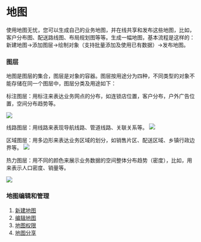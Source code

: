 # 地图
使用地图无忧，您可以生成自己的业务地图，并在线共享和发布这些地图，比如，客户分布图、配送路线图、布局规划图等等。生成一幅地图，基本流程是这样的：新建地图->添加图层->绘制对象（支持批量添加及使用已有数据）->发布地图。


### **图层**



地图是图层的集合，图层是对象的容器。图层按用途分为四种，不同类型的对象不能存储在同一个图层中，图层分类及用途如下：

标注图层：用标注来表达业务网点的分布，如连锁店位置，客户分布，户外广告位置，空间分布趋势等。

![](http://pic.dituwuyou.com/map%2Fpicture%2Fmarker-layer.jpg)

线路图层：用线路来表现导航线路、管道线路、关联关系等。
![](http://pic.dituwuyou.com/map%2Fpicture%2Fline-layer.jpg)

区域图层：用多边形来表达业务区域的划分，如销售片区、配送区域、乡镇行政边界等。
![](http://pic.dituwuyou.com/map%2Fpicture%2Fregion-layer.jpg)

热力图层：用不同的颜色来展示业务数据的空间整体分布趋势（密度），比如，用来表示人口密度、销量等。

![](http://pic.dituwuyou.com/map%2Fpicture%2Fheatmap-layer.jpg)



### **地图编辑和管理**


1. [新建地图](http://help.dituwuyou.com/new-map.html)
2. [编辑地图](http://help.dituwuyou.com/edit-map.html)
3. [地图权限](http://help.dituwuyou.com/map-permissions.html)
4. [地图分享](http://help.dituwuyou.com/map-embed.html)


